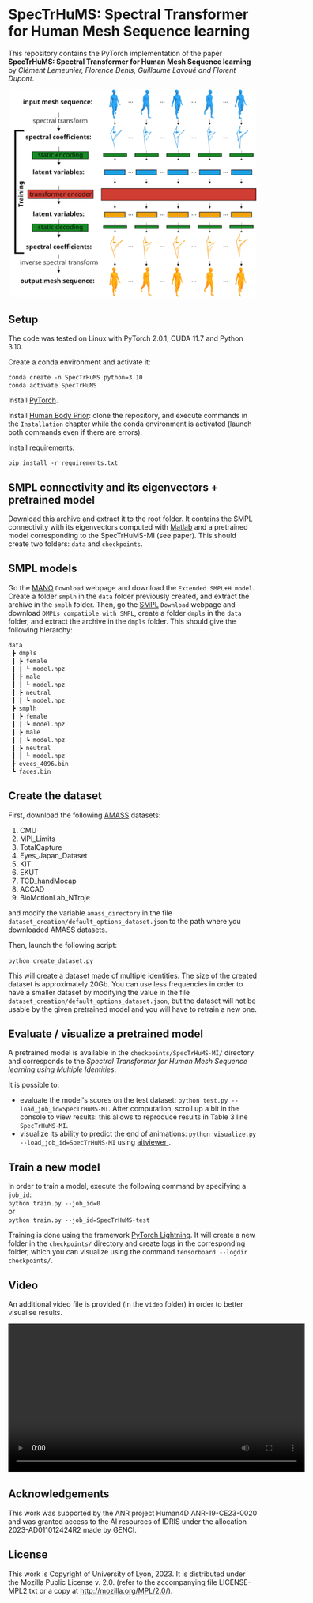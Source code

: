 # SpecTrHuMS: Spectral Transformer for Human Mesh Sequence learning

This repository contains the PyTorch implementation of the paper **SpecTrHuMS: Spectral Transformer for Human Mesh Sequence learning** by *Clément Lemeunier, Florence Denis, Guillaume Lavoué and Florent Dupont*.

<p align="center">
<img src="images/graphical_abstract.jpg" alt="graphical_abstract" width="500"/>
</p>

## Setup

The code was tested on Linux with PyTorch 2.0.1, CUDA 11.7 and Python 3.10.

Create a conda environment and activate it:
```
conda create -n SpecTrHuMS python=3.10
conda activate SpecTrHuMS
```

Install [PyTorch](https://pytorch.org/get-started/locally/).

Install [Human Body Prior](https://github.com/nghorbani/human_body_prior): clone the repository, and execute commands in the `Installation` chapter while the conda environment is activated (launch both commands even if there are errors).

Install requirements:
```
pip install -r requirements.txt
```

## SMPL connectivity and its eigenvectors + pretrained model

Download [this archive](https://drive.google.com/file/d/1blzKhIiMS630qI8t1YaaNYdWZhYt1Rmb/view?usp=sharing) and extract it to the root folder. It contains the SMPL connectivity with its eigenvectors computed with [Matlab](https://fr.mathworks.com/products/matlab.html) and a pretrained model corresponding to the SpecTrHuMS-MI (see paper). This should create two folders: `data` and `checkpoints`.

## SMPL models

Go the [MANO](https://mano.is.tue.mpg.de/index.html) `Download` webpage and download the `Extended SMPL+H model`. Create a folder `smplh` in the `data` folder previously created, and extract the archive in the `smplh` folder. Then, go the [SMPL](https://smpl.is.tue.mpg.de/index.html) `Download` webpage and download `DMPLs compatible with SMPL`, create a folder `dmpls` in the `data` folder, and extract the archive in the `dmpls` folder. This should give the following hierarchy:

```
data
 ┣ dmpls
 ┃ ┣ female
 ┃ ┃ ┗ model.npz
 ┃ ┣ male
 ┃ ┃ ┗ model.npz
 ┃ ┣ neutral
 ┃ ┃ ┗ model.npz
 ┣ smplh
 ┃ ┣ female
 ┃ ┃ ┗ model.npz
 ┃ ┣ male
 ┃ ┃ ┗ model.npz
 ┃ ┣ neutral
 ┃ ┃ ┗ model.npz
 ┣ evecs_4096.bin
 ┗ faces.bin
```

## Create the dataset

First, download the following [AMASS](https://amass.is.tue.mpg.de/download.php) datasets: 

1. CMU 
1. MPI_Limits 
1. TotalCapture 
1. Eyes_Japan_Dataset 
1. KIT 
1. EKUT 
1. TCD_handMocap 
1. ACCAD 
1. BioMotionLab_NTroje

and modify the variable `amass_directory` in the file `dataset_creation/default_options_dataset.json` to the path where you downloaded AMASS datasets.

Then, launch the following script: 

```python create_dataset.py```

This will create a dataset made of multiple identities. The size of the created dataset is approximately 20Gb. You can use less frequencies in order to have a smaller dataset by modifying the value in the file `dataset_creation/default_options_dataset.json`, but the dataset will not be usable by the given pretrained model and you will have to retrain a new one.

## Evaluate / visualize a pretrained model

A pretrained model is available in the `checkpoints/SpecTrHuMS-MI/` directory and corresponds to the *Spectral Transformer for Human Mesh Sequence learning using Multiple Identities*.

It is possible to: 
- evaluate the model's scores on the test dataset: `python test.py --load_job_id=SpecTrHuMS-MI`. After computation, scroll up a bit in the console to view results: this allows to reproduce results in Table 3 line `SpecTrHuMS-MI`. 
- visualize its ability to predict the end of animations: `python visualize.py --load_job_id=SpecTrHuMS-MI` using [aitviewer
](https://github.com/eth-ait/aitviewer). 

## Train a new model

In order to train a model, execute the following command by specifying a `job_id`: 
<br />
```python train.py --job_id=0 ``` <br />
or <br />
```python train.py --job_id=SpecTrHuMS-test``` 

Training is done using the framework [PyTorch Lightning](https://www.pytorchlightning.ai/index.html). It will create a new folder in the `checkpoints/` directory and create logs in the corresponding folder, which you can visualize using the command `tensorboard --logdir checkpoints/`. 

## Video

An additional video file is provided (in the `video` folder) in order to better visualise results.

<p align="center">
<video width="600" controls>
  <source src="video/SpecTrHuMS.mp4" type="video/mp4">
</video>
</p>

## Acknowledgements
This work was supported by the ANR project Human4D ANR-19-CE23-0020 and was granted access to the AI resources of IDRIS under the allocation 2023-AD011012424R2 made by GENCI.

## License
This work is Copyright of University of Lyon, 2023. It is distributed under the Mozilla Public License v. 2.0. (refer to the accompanying file LICENSE-MPL2.txt or a copy at http://mozilla.org/MPL/2.0/).